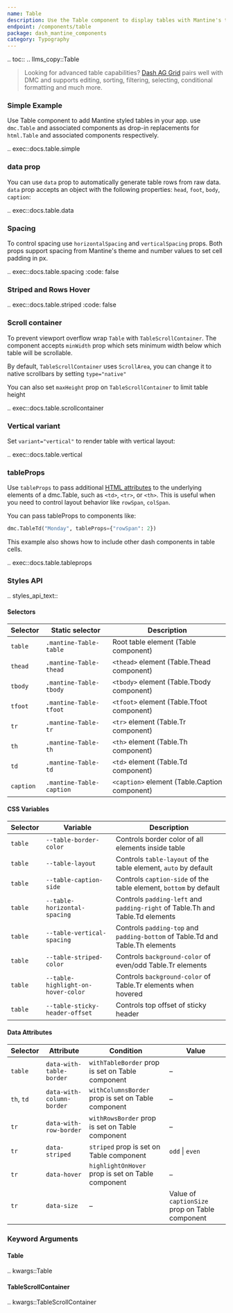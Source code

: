 ```yaml
---
name: Table
description: Use the Table component to display tables with Mantine's theme styles. An alternative to html.Table
endpoint: /components/table
package: dash_mantine_components
category: Typography
---
```


.. toc::
.. llms_copy::Table

> Looking for advanced table capabilities? [Dash AG Grid](/dash-ag-grid) pairs well with DMC and supports editing, sorting, filtering, selecting, conditional formatting and much more.

### Simple Example

Use Table component to add Mantine styled tables in your app. use `dmc.Table` and associated components as
drop-in replacements for `html.Table` and associated components respectively.

.. exec::docs.table.simple

### data prop

You can use `data` prop to automatically generate table rows from raw data. 
`data` prop accepts an object with the following properties: `head`, `foot`, `body`, `caption`:

.. exec::docs.table.data

### Spacing

To control spacing use `horizontalSpacing` and `verticalSpacing` props. Both props support spacing from Mantine's theme
and number values to set cell padding in px.


.. exec::docs.table.spacing
    :code: false

### Striped and Rows Hover


.. exec::docs.table.striped
    :code: false


### Scroll container
To prevent viewport overflow wrap `Table` with `TableScrollContainer`. The component accepts `minWidth` prop which sets
minimum width below which table will be scrollable.

By default, `TableScrollContainer` uses `ScrollArea`, you can change it to native scrollbars by setting `type="native"`

You can also set `maxHeight` prop on `TableScrollContainer` to limit table height


.. exec::docs.table.scrollcontainer

### Vertical variant
Set `variant="vertical"` to render table with vertical layout:



.. exec::docs.table.vertical


### tableProps


Use `tableProps` to pass additional [HTML attributes](https://developer.mozilla.org/en-US/docs/Web/HTML/Reference/Elements/table) 
to the underlying elements of a dmc.Table, such as `<td>`, `<tr>`, or `<th>`. This is useful when you need to control
layout behavior like `rowSpan`, `colSpan`.

You can pass tableProps to components like:
```python
dmc.TableTd("Monday", tableProps={"rowSpan": 2})
```

This example also shows how to include other dash components in table cells.

.. exec::docs.table.tableprops

### Styles API

.. styles_api_text::

#### Selectors

| Selector  | Static selector             | Description |
|-----------|-----------------------------|-------------|
| `table`   | `.mantine-Table-table`      | Root table element (Table component) |
| `thead`   | `.mantine-Table-thead`      | `<thead>` element (Table.Thead component) |
| `tbody`   | `.mantine-Table-tbody`      | `<tbody>` element (Table.Tbody component) |
| `tfoot`   | `.mantine-Table-tfoot`      | `<tfoot>` element (Table.Tfoot component) |
| `tr`      | `.mantine-Table-tr`         | `<tr>` element (Table.Tr component) |
| `th`      | `.mantine-Table-th`         | `<th>` element (Table.Th component) |
| `td`      | `.mantine-Table-td`         | `<td>` element (Table.Td component) |
| `caption` | `.mantine-Table-caption`    | `<caption>` element (Table.Caption component) |

#### CSS Variables

| Selector | Variable | Description |
|----------|----------|-------------|
| `table`  | `--table-border-color` | Controls border color of all elements inside table |
| `table`  | `--table-layout` | Controls `table-layout` of the table element, `auto` by default |
| `table`  | `--table-caption-side` | Controls `caption-side` of the table element, `bottom` by default |
| `table`  | `--table-horizontal-spacing` | Controls `padding-left` and `padding-right` of Table.Th and Table.Td elements |
| `table`  | `--table-vertical-spacing` | Controls `padding-top` and `padding-bottom` of Table.Td and Table.Th elements |
| `table`  | `--table-striped-color` | Controls `background-color` of even/odd Table.Tr elements |
| `table`  | `--table-highlight-on-hover-color` | Controls `background-color` of Table.Tr elements when hovered |
| `table`  | `--table-sticky-header-offset` | Controls top offset of sticky header |

#### Data Attributes

| Selector | Attribute | Condition | Value |
|----------|-----------|------------|-------|
| `table`  | `data-with-table-border` | `withTableBorder` prop is set on Table component | – |
| `th`, `td` | `data-with-column-border` | `withColumnsBorder` prop is set on Table component | – |
| `tr`      | `data-with-row-border` | `withRowsBorder` prop is set on Table component | – |
| `tr`      | `data-striped` | `striped` prop is set on Table component | `odd` \| `even` |
| `tr`      | `data-hover` | `highlightOnHover` prop is set on Table component | – |
| `tr`      | `data-size` | – | Value of `captionSize` prop on Table component |

### Keyword Arguments

#### Table

.. kwargs::Table

#### TableScrollContainer

.. kwargs::TableScrollContainer
